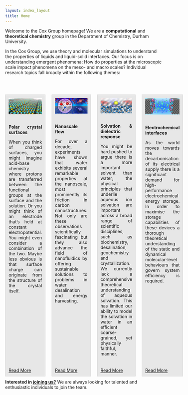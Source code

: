 ```yaml
---
layout: index_layout
title: Home
---
```


<!-- Text -->
<p>
Welcome to the Cox Group homepage! We are a <b>computational</b> and <b>theoretical chemistry</b> group in the Department of Chemistry, Durham University.
</p>

<p>In the Cox Group, we use theory and molecular simulations to understand the properties of liquids and liquid-solid interfaces. Our focus is on understanding emergent phenomena: How do properties at the microscopic scale impact phenomena on the meso- and macro scales? Individual research topics fall broadly within the following themes:</p>

<br><br>

<!-- Research Topics -->
<div style="display: grid; grid-template-columns: repeat(4, 1fr); gap: 20px;">
    <div style="border: 1px solid lightgrey; padding: 10px; display: flex; flex-direction: column; justify-content: space-between; height: 100%;  background-color: #e7e7e7;">
        <div>
            <img src="/research/polarsurface.png" alt="Image 1 Description" style="width: 100%; margin-bottom: 2ex" />
            <p style="text-align: justify;"><b>Polar crystal surfaces</b></p>
            <p style="text-align: justify;">When you think of charged surfaces, you might imagine acid-base chemistry where protons are transferred between the functional groups at the surface and the solution. Or you might think of an electrode that’s held at constant electropotential. You might even consider a combination of the two. Maybe less obvious is that surface charge can originate from the structure of the crystal itself.</p>
        </div>
        <a href="/research/polarcrystalsurfaces/" class="button">Read More</a>
    </div>
    <div style="border: 1px solid lightgrey; padding: 10px; display: flex; flex-direction: column; justify-content: space-between; height: 100%; background-color: #e7e7e7;">
        <div>
            <img src="/research/nanoscaletop.png" alt="Image 2 Description" style="width: 100%;margin-bottom: 2ex" />
            <p style="text-align: justify;"><b>Nanoscale flow</b></p>
            <p style="text-align: justify;">For over a decade, experiments have shown that water exhibits several remarkable properties at the nanoscale, most prominently its friction in carbon nanostructures. Not only are these observations scientifically fascinating but they also advance the field of nanofluidics by offering sustainable solutions to problems in water desalination and energy harvesting.</p>
        </div>
        <a href="/research/nanoscaleflow/" class="button">Read More</a>
    </div>
    <div style="border: 1px solid lightgrey; padding: 10px; display: flex; flex-direction: column; justify-content: space-between; height: 100%; background-color: #e7e7e7;">
        <div>
            <img src="/research/solvationtop.png" alt="Image 3 Description" style="width: 100%;margin-bottom: 2ex" />
            <p style="text-align: justify;"><b>Solvation & dielectric response</b></p>
            <p style="text-align: justify;">You might be hard pushed to argue there is a more important solvent than water; the physical principles that underlie aqueous ion solvation are important across a broad range of scientific disciplines, such as biochemistry, desalination, geochemistry and crystallization. We currently lack a comprehensive theoretical understanding of aqueous solvation. This has limited our ability to model the solvation in water in an efficient coarse-grained, yet physically faithful, manner.</p>
        </div>
        <a href="/research/solvation/" class="button">Read More</a>
    </div>
    <div style="border: 1px solid lightgrey; padding: 10px; display: flex; flex-direction: column; justify-content: space-between; height: 100%; background-color: #e7e7e7;">
        <div>
            <img src="/research/electrochemicaltop.png" alt="Image 4 Description" style="width: 100%;margin-bottom: 2ex" />
            <p style="text-align: justify;"><b>Electrochemical interfaces</b></p>
            <p style="text-align: justify;">As the world moves towards the decarbonisation of its electrical supply there is a significant demand for high-performance electrochemical energy storage. In order to maximise the storage capabilities of these devices a thorough theoretical understanding of the static and dynamical molecular-level behaviours that govern system efficiency is required.</p>
        </div>
        <a href="/research/electrochemicalinterfaces/" class="button">Read More</a>
    </div>
</div>

<br>
<p>
    <strong>Interested in <a href="/join/">joining us?</a></strong> We are always looking for talented and enthusiastic individuals to join the team.
</p>
